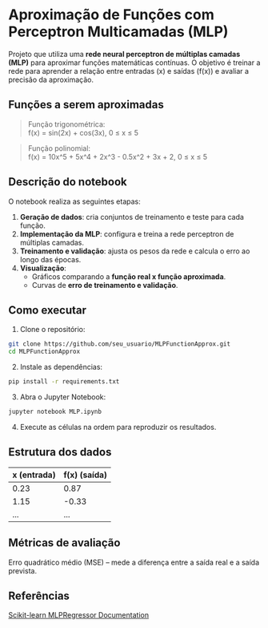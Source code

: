 # Aproximação de Funções com Perceptron Multicamadas (MLP)

Projeto que utiliza uma **rede neural perceptron de múltiplas camadas (MLP)** para aproximar funções matemáticas contínuas. O objetivo é treinar a rede para aprender a relação entre entradas \(x\) e saídas \(f(x)\) e avaliar a precisão da aproximação.

## Funções a serem aproximadas

> Função trigonométrica:  
> f(x) = sin(2x) + cos(3x), 0 ≤ x ≤ 5

> Função polinomial:  
> f(x) = 10x^5 + 5x^4 + 2x^3 - 0.5x^2 + 3x + 2, 0 ≤ x ≤ 5




## Descrição do notebook

O notebook realiza as seguintes etapas:

1. **Geração de dados**: cria conjuntos de treinamento e teste para cada função.  
2. **Implementação da MLP**: configura e treina a rede perceptron de múltiplas camadas.  
3. **Treinamento e validação**: ajusta os pesos da rede e calcula o erro ao longo das épocas.  
4. **Visualização**:  
   - Gráficos comparando a **função real x função aproximada**.  
   - Curvas de **erro de treinamento e validação**.  

## Como executar

1. Clone o repositório:  
```bash
git clone https://github.com/seu_usuario/MLPFunctionApprox.git
cd MLPFunctionApprox
```
2. Instale as dependências:
```bash
pip install -r requirements.txt
```
3. Abra o Jupyter Notebook:
```bash
jupyter notebook MLP.ipynb
```
4. Execute as células na ordem para reproduzir os resultados.

## Estrutura dos dados

| x (entrada) | f(x) (saída) |
| ----------- | ------------ |
| 0.23        | 0.87         |
| 1.15        | -0.33        |
| ...         | ...          |

## Métricas de avaliação

Erro quadrático médio (MSE) – mede a diferença entre a saída real e a saída prevista.

## Referências
[Scikit-learn MLPRegressor Documentation](https://scikit-learn.org/stable/modules/generated/sklearn.neural_network.MLPRegressor.html)
